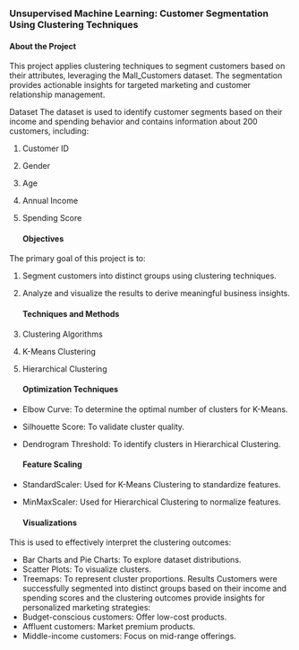 ### Unsupervised Machine Learning: Customer Segmentation Using Clustering Techniques
  #### About the Project
This project applies clustering techniques to segment customers based on their attributes, leveraging the Mall_Customers dataset. The segmentation provides actionable insights for targeted marketing and customer relationship management.

  Dataset
The dataset is used to identify customer segments based on their income and spending behavior and  contains information about 200 customers, including:

1. Customer ID
2. Gender
3. Age
4. Annual Income
5. Spending Score


   #### Objectives
The primary goal of this project is to:
1. Segment customers into distinct groups using clustering techniques.
2. Analyze and visualize the results to derive meaningful business insights.

   #### Techniques and Methods
1. Clustering Algorithms
2. K-Means Clustering
3. Hierarchical Clustering

   #### Optimization Techniques
- Elbow Curve: To determine the optimal number of clusters for K-Means.
- Silhouette Score: To validate cluster quality.
- Dendrogram Threshold: To identify clusters in Hierarchical Clustering.

  #### Feature Scaling
- StandardScaler: Used for K-Means Clustering to standardize features.
- MinMaxScaler: Used for Hierarchical Clustering to normalize features.

  #### Visualizations
This is used to effectively interpret the clustering outcomes:
- Bar Charts and Pie Charts: To explore dataset distributions.
- Scatter Plots: To visualize clusters.
- Treemaps: To represent cluster proportions.
        Results
Customers were successfully segmented into distinct groups based on their income and spending scores and the clustering outcomes provide insights for personalized marketing strategies:
- Budget-conscious customers: Offer low-cost products.
- Affluent customers: Market premium products.
- Middle-income customers: Focus on mid-range offerings.
